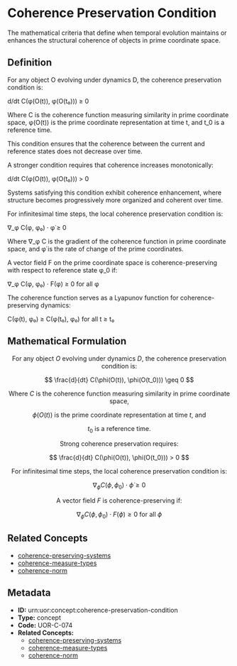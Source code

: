 # Coherence Preservation Condition

The mathematical criteria that define when temporal evolution maintains or enhances the structural coherence of objects in prime coordinate space.

## Definition

For any object O evolving under dynamics D, the coherence preservation condition is:

d/dt C(φ(O(t)), φ(O(t₀))) ≥ 0

Where C is the coherence function measuring similarity in prime coordinate space, φ(O(t)) is the prime coordinate representation at time t, and t_0 is a reference time.

This condition ensures that the coherence between the current and reference states does not decrease over time.

A stronger condition requires that coherence increases monotonically:

d/dt C(φ(O(t)), φ(O(t₀))) > 0

Systems satisfying this condition exhibit coherence enhancement, where structure becomes progressively more organized and coherent over time.

For infinitesimal time steps, the local coherence preservation condition is:

∇_φ C(φ, φ₀) · φ̇ ≥ 0

Where ∇_φ C is the gradient of the coherence function in prime coordinate space, and φ̇ is the rate of change of the prime coordinates.

A vector field F on the prime coordinate space is coherence-preserving with respect to reference state φ_0 if:

∇_φ C(φ, φ₀) · F(φ) ≥ 0 for all φ

The coherence function serves as a Lyapunov function for coherence-preserving dynamics:

C(φ(t), φ₀) ≥ C(φ(t₀), φ₀) for all t ≥ t₀

## Mathematical Formulation

$$
\text{For any object } O \text{ evolving under dynamics } D\text{, the coherence preservation condition is:}
$$

$$
\frac{d}{dt} C(\phi(O(t)), \phi(O(t_0))) \geq 0
$$

$$
\text{Where } C \text{ is the coherence function measuring similarity in prime coordinate space,}
$$

$$
\phi(O(t)) \text{ is the prime coordinate representation at time } t\text{, and}
$$

$$
t_0 \text{ is a reference time.}
$$

$$
\text{Strong coherence preservation requires:}
$$

$$
\frac{d}{dt} C(\phi(O(t)), \phi(O(t_0))) > 0
$$

$$
\text{For infinitesimal time steps, the local coherence preservation condition is:}
$$

$$
\nabla_{\phi} C(\phi, \phi_0) \cdot \dot{\phi} \geq 0
$$

$$
\text{A vector field } F \text{ is coherence-preserving if:}
$$

$$
\nabla_{\phi} C(\phi, \phi_0) \cdot F(\phi) \geq 0 \text{ for all } \phi
$$

## Related Concepts

- [coherence-preserving-systems](./coherence-preserving-systems.md)
- [coherence-measure-types](./coherence-measure-types.md)
- [coherence-norm](./coherence-norm.md)

## Metadata

- **ID:** urn:uor:concept:coherence-preservation-condition
- **Type:** concept
- **Code:** UOR-C-074
- **Related Concepts:**
  - [coherence-preserving-systems](./coherence-preserving-systems.md)
  - [coherence-measure-types](./coherence-measure-types.md)
  - [coherence-norm](./coherence-norm.md)
